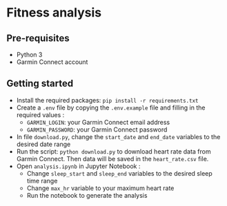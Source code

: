 # Fitness analysis

## Pre-requisites

- Python 3
- Garmin Connect account

## Getting started

- Install the required packages: `pip install -r requirements.txt`
- Create a `.env` file by copying the `.env.example` file and filling in the required values :
  - `GARMIN_LOGIN`: your Garmin Connect email address
  - `GARMIN_PASSWORD`: your Garmin Connect password
- In file `download.py`, change the `start_date` and `end_date` variables to the desired date range
- Run the script: `python download.py` to download heart rate data from Garmin Connect. Then data will be saved in the `heart_rate.csv` file.
- Open `analysis.ipynb` in Jupyter Notebook :
  - Change `sleep_start` and `sleep_end` variables to the desired sleep time range
  - Change `max_hr` variable to your maximum heart rate
  - Run the notebook to generate the analysis

